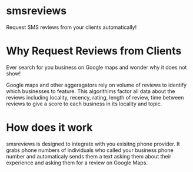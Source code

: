 # smsreviews
Request SMS reviews from your clients automatically!

# Why Request Reviews from Clients
Ever search for you business on Google maps and wonder why it does not show!

Google maps and other aggeragators rely on volume of reviews to identify
which businesses to feature. This algorithims factor all data about the
reviews including locality, recency, rating, length of review, time between
reviews to give a score to each business in its locality and topic.

# How does it work
smsreviews is designed to integrate with you exisitng phone provider. It grabs
phone numbers of individuals who called your business phone number and
automaticaly sends them a text asking them about their experience and asking
them for a review on Google Maps.